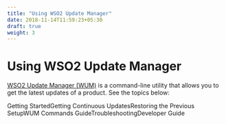 ```yaml
---
title: "Using WSO2 Update Manager"
date: 2018-11-14T11:59:23+05:30
draft: true
weight: 3
---
```

# Using WSO2 Update Manager

[WSO2 Update Manager (WUM)](http://wso2.com/wum) is a command-line
utility that allows you to get the latest updates of a product. See the
topics below:

Getting StartedGetting Continuous UpdatesRestoring the Previous SetupWUM
Commands GuideTroubleshootingDeveloper Guide
